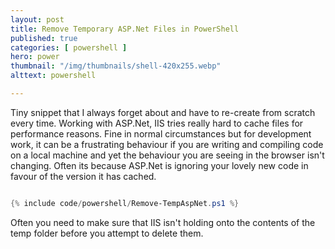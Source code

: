 ```yaml
---
layout: post
title: Remove Temporary ASP.Net Files in PowerShell
published: true 
categories: [ powershell ]
hero: power
thumbnail: "/img/thumbnails/shell-420x255.webp"
alttext: powershell

---
```


Tiny snippet that I always forget about and have to re-create from scratch every time. Working with ASP.Net, IIS tries really hard to 
cache files for performance reasons. Fine in normal circumstances but for development work, it can be a frustrating behaviour if 
you are writing and compiling code on a local machine and yet the behaviour you are seeing in the browser isn't changing. Often its
because ASP.Net is ignoring your lovely new code in favour of the version it has cached. 

```powershell

{% include code/powershell/Remove-TempAspNet.ps1 %}

```

Often you need to make sure that IIS isn't holding onto the contents of the temp folder before you attempt to delete them.
